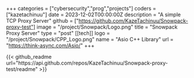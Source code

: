 +++
categories = ["cybersecurity","prog","projects"]
coders = ["kazetachinuu"]
date = 2023-12-02T00:00:00Z
description = "A simple TCP Proxy Server"
github = ["https://github.com/KazeTachinuu/Snowpack-proxy-test"]
image = "/project/Snowpack/Logo.png"
title = "Snowpack Proxy Server"
type = "post"
[[tech]]
logo = "/project/Snowpack/CPP_Logo.png"
name = "Asio C++ Library"
url = "https://think-async.com/Asio/"
+++

<div style="max-width: 900px; margin: 0 auto;">
{{< github_readme url="https://api.github.com/repos/KazeTachinuu/Snowpack-proxy-test/readme" >}}
</div>














